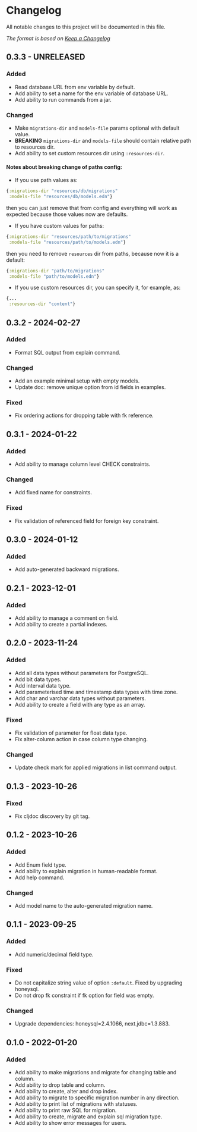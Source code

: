 # Changelog

All notable changes to this project will be documented in this file.

*The format is based on [Keep a Changelog](https://keepachangelog.com/en/1.0.0/)*

## 0.3.3 - UNRELEASED

### Added

- Read database URL from env variable by default.
- Add ability to set a name for the env variable of database URL. 
- Add ability to run commands from a jar.

### Changed

- Make `migrations-dir` and `models-file` params optional with default value.
- **BREAKING** `migrations-dir` and `models-file` should contain relative path to resources dir.
- Add ability to set custom resources dir using `:resources-dir`.

#### Notes about breaking change of paths config:

- If you use path values as: 
```clojure
{:migrations-dir "resources/db/migrations" 
 :models-file "resources/db/models.edn"}
```
then you can just remove that from config and everything will work as expected because 
those values now are defaults.

- If you have custom values for paths:
```clojure
{:migrations-dir "resources/path/to/migrations" 
 :models-file "resources/path/to/models.edn"}
```

then you need to remove `resources` dir from paths, because now it is a default:

```clojure
{:migrations-dir "path/to/migrations" 
 :models-file "path/to/models.edn"}
```

- If you use custom resources dir, you can specify it, for example, as:
```clojure
{...
 :resources-dir "content"}
```

## 0.3.2 - 2024-02-27

### Added

- Format SQL output from explain command.

### Changed

- Add an example minimal setup with empty models.
- Update doc: remove unique option from id fields in examples.

### Fixed

- Fix ordering actions for dropping table with fk reference.


## 0.3.1 - 2024-01-22

### Added

- Add ability to manage column level CHECK constraints.

### Changed

- Add fixed name for constraints.

### Fixed

- Fix validation of referenced field for foreign key constraint.

## 0.3.0 - 2024-01-12

### Added

- Add auto-generated backward migrations.


## 0.2.1 - 2023-12-01

### Added

- Add ability to manage a comment on field.
- Add ability to create a partial indexes.

## 0.2.0 - 2023-11-24

### Added

- Add all data types without parameters for PostgreSQL.
- Add bit data types.
- Add interval data type.
- Add parameterised time and timestamp data types with time zone.
- Add char and varchar data types without parameters.
- Add ability to create a field with any type as an array.

### Fixed

- Fix validation of parameter for float data type.
- Fix alter-column action in case column type changing.

### Changed

- Update check mark for applied migrations in list command output.

## 0.1.3 - 2023-10-26

### Fixed

- Fix cljdoc discovery by git tag.

## 0.1.2 - 2023-10-26

### Added

- Add Enum field type.
- Add ability to explain migration in human-readable format.
- Add help command.

### Changed

- Add model name to the auto-generated migration name.

## 0.1.1 - 2023-09-25

### Added

- Add numeric/decimal field type.

### Fixed

- Do not capitalize string value of option `:default`. Fixed by upgrading honeysql.
- Do not drop fk constraint if fk option for field was empty. 

### Changed

- Upgrade dependencies: honeysql=2.4.1066, next.jdbc=1.3.883.

## 0.1.0 - 2022-01-20

### Added

- Add ability to make migrations and migrate for changing table and column.
- Add ability to drop table and column.
- Add ability to create, alter and drop index.
- Add ability to migrate to specific migration number in any direction.
- Add ability to print list of migrations with statuses.
- Add ability to print raw SQL for migration.
- Add ability to create, migrate and explain sql migration type.
- Add ability to show error messages for users.
